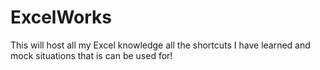 # ExcelWorks
This will host all my Excel knowledge all the shortcuts I have learned and mock situations that is can be used for!
